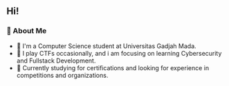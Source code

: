 
<!--
**bayuugm/bayuugm** is a ✨ _special_ ✨ repository because its `README.md` (this file) appears on your GitHub profile.

Here are some ideas to get you started:

- 🔭 I’m currently working on ...
- 🌱 I’m currently learning ...
- 👯 I’m looking to collaborate on ...
- 🤔 I’m looking for help with ...
- 💬 Ask me about ...
- 📫 How to reach me: ...
- 😄 Pronouns: ...
- ⚡ Fun fact: ...
-->

## Hi!

### 🚀 About Me
- 🌱 I'm a Computer Science student at Universitas Gadjah Mada.
- 🔐 I play CTFs occasionally, and i am focusing on learning Cybersecurity and Fullstack Development.
- 🔭 Currently studying for certifications and looking for experience in competitions and organizations.
<!--- 😄 Check out my [Credly profile](https://www.credly.com/users/bayu-putra.8b1338b5)

-->
